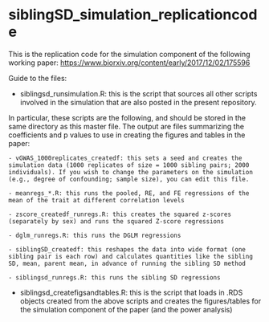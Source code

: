 # siblingSD_simulation_replicationcode

This is the replication code for the simulation component of the following working paper: https://www.biorxiv.org/content/early/2017/12/02/175596

Guide to the files:

- siblingsd_runsimulation.R: this is the script that sources all other scripts involved in the simulation that are also posted in the present repository. 

In particular, these scripts are the following, and should be stored in the same directory as this master file. The output are files summarizing the coefficients and p values to use in creating the figures and tables in the paper:

	- vGWAS_1000replicates_createdf: this sets a seed and creates the simulation data (1000 replicates of size = 1000 sibling pairs; 2000 individuals). If you wish to change the parameters on the simulation (e.g., degree of confounding; sample size), you can edit this file.

	- meanregs_*.R: this runs the pooled, RE, and FE regressions of the mean of the trait at different correlation levels

	- zscore_createdf_runregs.R: this creates the squared z-scores (separately by sex) and runs the squared Z-score regressions

	- dglm_runregs.R: this runs the DGLM regressions

	- siblingSD_createdf: this reshapes the data into wide format (one sibling pair is each row) and calculates quantities like the sibling SD, mean, parent mean, in advance of running the sibling SD method

	- siblingsd_runregs.R: this runs the sibling SD regressions


- siblingsd_createfigsandtables.R: this is the script that loads in .RDS objects created from the above scripts and creates the figures/tables for the simulation component of the paper (and the power analysis)




